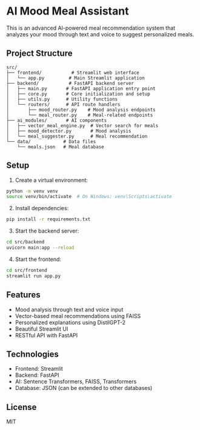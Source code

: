 # AI Mood Meal Assistant

This is an advanced AI-powered meal recommendation system that analyzes your mood through text and voice to suggest personalized meals.

## Project Structure

```
src/
├── frontend/           # Streamlit web interface
│   └── app.py         # Main Streamlit application
├── backend/           # FastAPI backend server
│   ├── main.py       # FastAPI application entry point
│   ├── core.py       # Core initialization and setup
│   ├── utils.py      # Utility functions
│   └── routers/      # API route handlers
│       ├── mood_router.py    # Mood analysis endpoints
│       └── meal_router.py    # Meal-related endpoints
├── ai_modules/       # AI components
│   ├── vector_meal_engine.py  # Vector search for meals
│   ├── mood_detector.py       # Mood analysis
│   └── meal_suggester.py      # Meal recommendation
└── data/            # Data files
    └── meals.json   # Meal database
```

## Setup

1. Create a virtual environment:
```bash
python -m venv venv
source venv/bin/activate  # On Windows: venv\Scripts\activate
```

2. Install dependencies:
```bash
pip install -r requirements.txt
```

3. Start the backend server:
```bash
cd src/backend
uvicorn main:app --reload
```

4. Start the frontend:
```bash
cd src/frontend
streamlit run app.py
```

## Features

- Mood analysis through text and voice input
- Vector-based meal recommendations using FAISS
- Personalized explanations using DistilGPT-2
- Beautiful Streamlit UI
- RESTful API with FastAPI

## Technologies

- Frontend: Streamlit
- Backend: FastAPI
- AI: Sentence Transformers, FAISS, Transformers
- Database: JSON (can be extended to other databases)

## License

MIT
